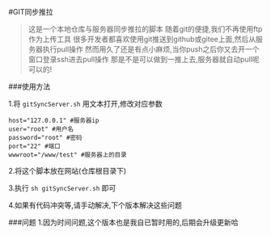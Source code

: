 #GIT同步推拉


> 这是一个本地仓库与服务器同步推拉的脚本
> 随着git的便捷,我们不再使用ftp作为上传工具
> 很多开发者都喜欢使用git推送到github或gitee上面,然后从服务器执行pull操作
> 然而用久了还是有点小麻烦,当你push之后你又去开一个窗口登录ssh进去pull操作
> 那是不是可以做到一推上去,服务器就自动pull呢 可以的!



###使用方法

1.将 `gitSyncServer.sh` 用文本打开,修改对应参数

```
host="127.0.0.1" #服务器ip
user="root" #用户名
password="root" #密码
port="22" #端口
wwwroot="/www/test" #服务器上的目录

```

2.将这个脚本放在网站(仓库根目录下)

3.执行 `sh gitSyncServer.sh` 即可

4.如果有代码冲突等,请手动解决,下个版本解决这些问题


###问题
1.因为时间问题,这个版本也是我自已暂时用的,后期会升级更新哈
